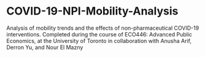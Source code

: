 # COVID-19-NPI-Mobility-Analysis
Analysis of mobility trends and the effects of non-pharmaceutical COVID-19 interventions. Completed during the course of ECO446: Advanced Public Economics, at the University of Toronto in collaboration with Anusha Arif, Derron Yu, and Nour El Mazny
